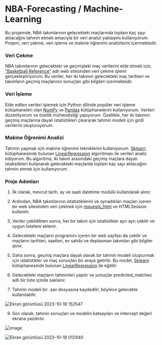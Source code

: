 # NBA-Forecasting / Machine-Learning

Bu projemde, NBA takımlarının gelecekteki maçlarında toplam kaç sayı atılacağını tahmin etmek amacıyla bir veri analizi yaklaşımı kullanıyorum. Projem, veri çekme, veri işleme ve makine öğrenimi analizlerini içermektedir.

### Veri Çekme
NBA takımlarının gelecekteki ve geçmişteki maç verilerini elde etmek için, <a href= "basketball-reference.com">"Basketball Reference"</a> adlı web sitesinden veri çekme işlemi gerçekleştiriyorum. Bu veriler, her iki takımın gelecekteki maç tarihleri ve takımların geçmiş maçlarının sonuçları gibi bilgileri içermektedir.

### Veri İşleme
Elde edilen verileri işlemek için Python dilinde popüler veri işleme kütüphaneleri olan <a href="https://numpy.org">NumPy</a> ve <a href="https://pandas.pydata.org">Pandas</a> kütüphanelerini kullanıyorum. Verileri düzenliyorum ve özellik mühendisliği yapıyorum. Özellikle, her iki takımın geçmiş maçlarına dayalı istatistikleri çıkararak tahmin modeli için girdi verilerini oluşturuyorum.

### Makine Öğrenimi Analizi
Tahmin yapmak için makine öğrenimi tekniklerini kullanıyorum. <a href="https://scikit-learn.org">Sklearn</a> kütüphanesinde bulunan <a href="https://scikit-learn.org/stable/modules/generated/sklearn.linear_model.LinearRegression.html">LinearRegression</a> algoritması ile verileri analiz ediyorum. Bu algoritma, iki takım arasındaki geçmiş maçlara dayalı istatistikleri kullanarak gelecekteki maçlarda toplam kaç sayı atılacağını tahmin etmek için kullanıyorum.

### Proje Adımları
1) İlk olarak, mevcut tarih, ay ve saati datetime modülü kullanılarak alınır.

2) Ardından, NBA takımlarının istatistiklerini ve oynadıkları maçları içeren bir web sitesinden veri çekmek için <a href="https://pypi.org/project/requests-html/">requests_html</a> ve HTMLSession kullanılır.

3) Veriler çekildikten sonra, her bir takım için istatistikler ayrı ayrı çekilir ve uygun listelere eklenir.

4) Gelecekteki maçların programını içeren bir web sayfası da çekilir ve maçların tarihleri, saatleri, ev sahibi ve deplasman takımları gibi bilgiler alınır.

5) Daha sonra, geçmiş maçlara dayalı olarak bir tahmin modeli oluşturmak için istatistikler ve maç sonuçları bir araya getirilir. Bu model, <a href="https://scikit-learn.org">Sklearn</a> kütüphanesinde bulunan <a href="https://scikit-learn.org/stable/modules/generated/sklearn.linear_model.LinearRegression.html">LinearRegression</a> ile eğitilir.

6) Gelecekteki maçların tahminleri yapılır ve sonuçlar predicted_matches adlı bir liste içinde saklanır.

7) Tahmin modeli bir .sav dosyasına kaydedilir, böylece gelecekte kullanılabilir.

![Ekran görüntüsü 2023-10-19 152547](https://github.com/KaganMuslu/NBA-Forecasting-Machine-Learning/assets/71410113/1ca66644-7904-48a7-9452-9c67ec928c6c)


9) Son olarak, tahmin sonuçları ve modelin katsayıları ve intercept değeri ekrana yazdırılır.

![image](https://github.com/KaganMuslu/NBA-Forecasting-Machine-Learning/assets/71410113/bd481cbb-dc92-4c0f-87cd-1c5a93854fb9)


![Ekran görüntüsü 2023-10-18 012940](https://github.com/KaganMuslu/NBA-Forecasting-Machine-Learning/assets/71410113/4195245c-4a3e-48de-8e64-286e3c8f7525)

